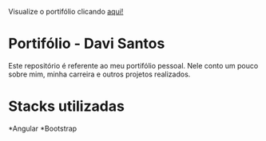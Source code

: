 Visualize o portifólio clicando [aqui!](dwvisantos.netlify.app)

# Portifólio - Davi Santos

Este repositório é referente ao meu portifólio pessoal. Nele conto um pouco sobre mim, minha carreira e outros projetos realizados.

# Stacks utilizadas

*Angular
*Bootstrap
